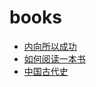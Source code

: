 # books

- [内向所以成功](books/内向所以成功/内向所以成功.md)
- [如何阅读一本书](books/如何阅读一本书/如何阅读一本书.md)
- [中国古代史](books/中国古代史/中国古代史.md)
